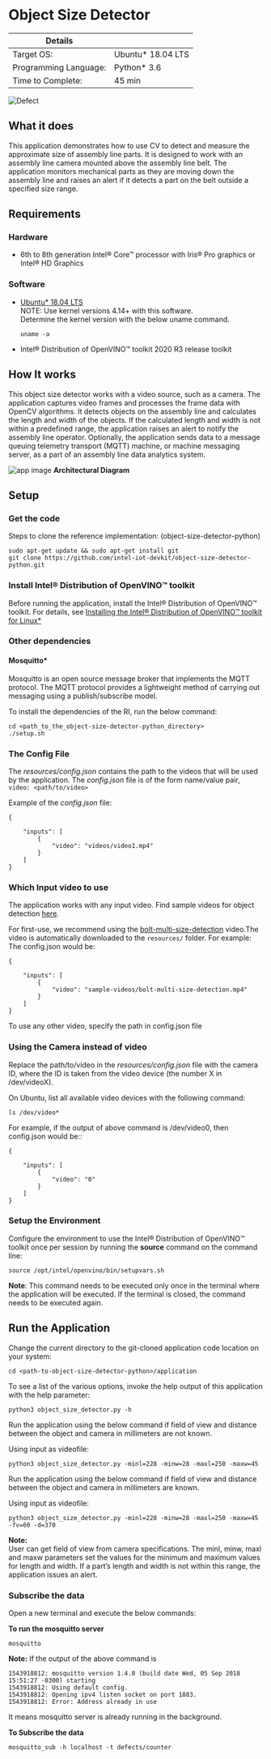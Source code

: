 # Object Size Detector

| Details            |              |
|-----------------------|---------------|
| Target OS:            |  Ubuntu\* 18.04 LTS   |
| Programming Language: |  Python* 3.6 |
| Time to Complete:     |  45 min     |

![Defect](./docs/images/defect.png)

## What it does
This application demonstrates how to use CV to detect and measure the approximate size of assembly line parts. It is designed to work with an assembly line camera mounted above the assembly line belt. The application monitors mechanical parts as they are moving down the assembly line and raises an alert if it detects a part on the belt outside a specified size range.

## Requirements

### Hardware
* 6th to 8th generation Intel® Core™ processor with Iris® Pro graphics or Intel® HD Graphics

### Software
* [Ubuntu\* 18.04 LTS](http://releases.ubuntu.com/18.04/)<br>
   NOTE: Use kernel versions 4.14+ with this software.<br> 
    Determine the kernel version with the below uname command. 
    ```
    uname -a
    ```
  
* Intel® Distribution of OpenVINO™ toolkit 2020 R3 release toolkit

## How It works

This object size detector works with a video source, such as a camera. The application captures video frames and processes the frame data with OpenCV algorithms. It detects objects on the assembly line and calculates the length and width of the objects. If the calculated length and width is not within a predefined range, the application raises an alert to notify the assembly line operator. Optionally, the application sends data to a message queuing telemetry transport (MQTT) machine, or machine messaging server, as a part of an assembly line data analytics system.

![app image](./docs/images/architectural_diagram.png)
**Architectural Diagram**

## Setup

### Get the code

Steps to clone the reference implementation: (object-size-detector-python)

    sudo apt-get update && sudo apt-get install git
    git clone https://github.com/intel-iot-devkit/object-size-detector-python.git
    
### Install Intel® Distribution of OpenVINO™ toolkit
Before running the application, install the Intel® Distribution of OpenVINO™ toolkit. For details, see [Installing the Intel® Distribution of OpenVINO™ toolkit for Linux*](https://software.intel.com/en-us/openvino-toolkit/choose-download/free-download-linux)

### Other dependencies
#### Mosquitto*
Mosquitto is an open source message broker that implements the MQTT protocol. The MQTT protocol provides a lightweight method of carrying out messaging using a publish/subscribe model.

To install the dependencies of the RI, run the below command:
   ```
   cd <path_to_the_object-size-detector-python_directory>
   ./setup.sh
   ```
### The Config File

The _resources/config.json_ contains the path to the videos that will be used by the application.
The _config.json_ file is of the form name/value pair, `video: <path/to/video>`   

Example of the _config.json_ file:

```
{

    "inputs": [
	    {
            "video": "videos/video1.mp4"
        }
    ]
}
```

### Which Input video to use

The application works with any input video. Find sample videos for object detection [here](https://github.com/intel-iot-devkit/sample-videos/).  

For first-use, we recommend using the [bolt-multi-size-detection](https://github.com/intel-iot-devkit/sample-videos/blob/master/bolt-multi-size-detection.mp4) video.The video is automatically downloaded to the `resources/` folder.
For example: <br>
The config.json would be:

```
{

    "inputs": [
	    {
            "video": "sample-videos/bolt-multi-size-detection.mp4"
        }
    ]
}
```
To use any other video, specify the path in config.json file

### Using the Camera instead of video

Replace the path/to/video in the _resources/config.json_  file with the camera ID, where the ID is taken from the video device (the number X in /dev/videoX).   

On Ubuntu, list all available video devices with the following command:

```
ls /dev/video*
```

For example, if the output of above command is /dev/video0, then config.json would be::

```
{

    "inputs": [
	    {
            "video": "0"
        }
    ]
}
```

### Setup the Environment

Configure the environment to use the Intel® Distribution of OpenVINO™ toolkit once per session by running the **source** command on the command line:
```
source /opt/intel/openvino/bin/setupvars.sh
```
__Note__: This command needs to be executed only once in the terminal where the application will be executed. If the terminal is closed, the command needs to be executed again.

## Run the Application

Change the current directory to the git-cloned application code location on your system:
```
cd <path-to-object-size-detector-python>/application
```

To see a list of the various options, invoke the help output of this application with the help parameter:
```
python3 object_size_detector.py -h
```

Run the application using the below command if field of view and distance between the object and camera in millimeters are not known. 

Using input as videofile:
```
python3 object_size_detector.py -minl=228 -minw=28 -maxl=250 -maxw=45
``` 
Run the application using the below command if field of view and distance between the object and camera in millimeters are known. 

Using input as videofile:
```
python3 object_size_detector.py -minl=228 -minw=28 -maxl=250 -maxw=45 -fv=60 -d=370
``` 
**Note:**<br>
User can get field of view from camera specifications. The minl, minw, maxl and maxw parameters set the values for the minimum and maximum values for length and width. If a part’s length and width is not within this range, the application issues an alert.

### Subscribe the data

Open a new terminal and execute the below commands:

**To run the mosquitto server**
```
mosquitto
```
**Note:** If the output of the above command is
```
1543918812: mosquitto version 1.4.8 (build date Wed, 05 Sep 2018 15:51:27 -0300) starting
1543918812: Using default config.
1543918812: Opening ipv4 listen socket on port 1883.
1543918812: Error: Address already in use
```
It means mosquitto server is already running in the background.<br>

**To Subscribe the data**
```
mosquitto_sub -h localhost -t defects/counter
```


